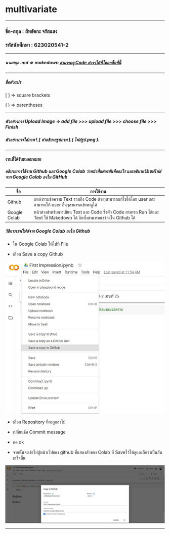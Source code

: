 # multivariate

***

### ชื่อ-สกุล : สิทธัตกะ จรัสแสง 
### รหัสนักศึกษา : 623020541-2

***

##### นามสกุล .md => makedown [สามารถดู Code ต่างๆได้ที่โดยคลิ้กที่นี้](https://github.com/adam-p/markdown-here/wiki/Markdown-Cheatsheet)

***

##### ชื่อตัวแปร

[ ] => square brackets 

( ) => parentheses

***

##### ตัวอย่างการ Upload Image => add file >>> upload file >>> choose file >>> Finish


##### ตัวอย่างการใส่ภาพ !.[ คำอธิบายรูปภาพ ].( ไฟล์รูป.png ).

***

#### งานที่ได้รับหมอบหมาย

##### อธิบายการใช้งาน Github และ Google Colab ว่าหน้าที่แต่ละอันคืออะไร และอธิบายวิธีเซฟไฟล์จาก Google Colab ลงใน GitHub

| ชื่อ | การใช้งาน |
| ----------- | ----------- |
| Github | แหล่งรวมข้อความ Text รวมถึง Code ต่างๆสามารถแก้ไขได้โดย user และสามารถให้ user อื่นๆสามารถเข้ามาดูได้ |
| Google Colab | หน้าต่างสำหรับการเขียน Text และ Code ซึ่งตัว Code สามารถ Run ได้และ Text ใช้ Makedown ได้ อีกทั้งสามารถแชร์ลงใน Github ได้ |

##### วิธีการเซฟไฟล์จาก Google Colab ลงใน Github

* ใน Google Colab ให้ไปที่ File 

* เลือก Save a copy Github 

![File >>> Save a copy Github](multi1.jpg)

* เลือก Repository ที่จะถูกส่งไป

* เปลี่ยนชื่อ Commit message

* กด ok

* จากนั้นจะเข้าไปสู่หน้าเว็ปของ github ที่แสดงตัวของ Colab ที่ Saveไว้ให้ดูและถือว่าเป็นอันเสร็จสิ้น

![Choose Repository >>> Commit >> ok](multi2.jpg)

***
